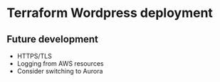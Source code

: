 # Terraform Wordpress deployment

## Future development

* HTTPS/TLS
* Logging from AWS resources
* Consider switching to Aurora
